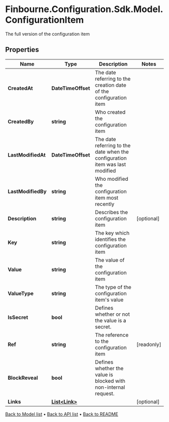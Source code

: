 # Finbourne.Configuration.Sdk.Model.ConfigurationItem
The full version of the configuration item

## Properties

Name | Type | Description | Notes
------------ | ------------- | ------------- | -------------
**CreatedAt** | **DateTimeOffset** | The date referring to the creation date of the configuration item | 
**CreatedBy** | **string** | Who created the configuration item | 
**LastModifiedAt** | **DateTimeOffset** | The date referring to the date when the configuration item was last modified | 
**LastModifiedBy** | **string** | Who modified the configuration item most recently | 
**Description** | **string** | Describes the configuration item | [optional] 
**Key** | **string** | The key which identifies the configuration item | 
**Value** | **string** | The value of the configuration item | 
**ValueType** | **string** | The type of the configuration item&#39;s value | 
**IsSecret** | **bool** | Defines whether or not the value is a secret. | 
**Ref** | **string** | The reference to the configuration item | [readonly] 
**BlockReveal** | **bool** | Defines whether the value is blocked with non-internal request. | 
**Links** | [**List&lt;Link&gt;**](Link.md) |  | [optional] 

[Back to Model list](../README.md#documentation-for-models) &#8226; [Back to API list](../README.md#documentation-for-api-endpoints) &#8226; [Back to README](../README.md)


